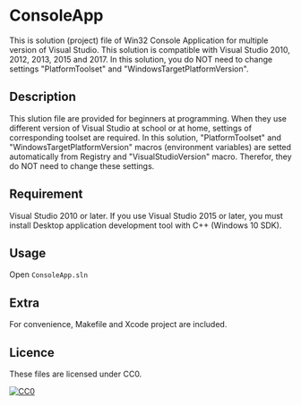 ConsoleApp
==========

This is solution (project) file of Win32 Console Application for multiple version of Visual Studio.
This solution is compatible with Visual Studio 2010, 2012, 2013, 2015 and 2017.
In this solution, you do NOT need to change settings "PlatformToolset" and "WindowsTargetPlatformVersion".

## Description

This slution file are provided for beginners at programming.
When they use different version of Visual Studio at school or at home, settings of corresponding toolset are required.
In this solution, "PlatformToolset" and "WindowsTargetPlatformVersion" macros (environment variables) are setted automatically from Registry and "VisualStudioVersion" macro. 
Therefor, they do NOT need to change these settings.


## Requirement

Visual Studio 2010 or later.
If you use Visual Studio 2015 or later, you must install Desktop application development tool with C++ (Windows 10 SDK).


## Usage

Open `ConsoleApp.sln`


## Extra

For convenience, Makefile and Xcode project are included.


## Licence

These files are licensed under CC0.

[![CC0](http://i.creativecommons.org/p/zero/1.0/88x31.png "CC0")](http://creativecommons.org/publicdomain/zero/1.0/deed.en)

